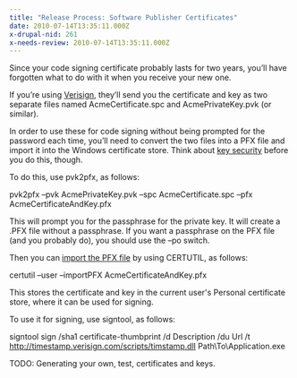 ```yaml
---
title: "Release Process: Software Publisher Certificates"
date: 2010-07-14T13:35:11.000Z
x-drupal-nid: 261
x-needs-review: 2010-07-14T13:35:11.000Z
---
```

Since your code signing certificate probably lasts for two years, you’ll have forgotten what to do with it when you receive your new one.

If you’re using [Verisign](http://www.verisign.com/), they’ll send you the certificate and key as two separate files named AcmeCertificate.spc and AcmePrivateKey.pvk (or similar).

In order to use these for code signing without being prompted for the password each time, you’ll need to convert the two files into a PFX file and import it into the Windows certificate store. Think about [key security](/content/2010/05/release-process-code-signing-key-security) before you do this, though.

To do this, use pvk2pfx, as follows:

pvk2pfx –pvk AcmePrivateKey.pvk –spc AcmeCertificate.spc –pfx AcmeCertificateAndKey.pfx

This will prompt you for the passphrase for the private key. It will create a .PFX file without a passphrase. If you want a passphrase on the PFX file (and you probably do), you should use the –po switch.

Then you can [import the PFX file](http://msdn.microsoft.com/en-us/library/ff546307(VS.85).aspx) by using CERTUTIL, as follows:

certutil –user –importPFX AcmeCertificateAndKey.pfx

This stores the certificate and key in the current user's Personal certificate store, where it can be used for signing.

To use it for signing, use signtool, as follows:

signtool sign /sha1 certificate-thumbprint /d Description /du Url /t http://timestamp.verisign.com/scripts/timstamp.dll Path\To\Application.exe

TODO: Generating your own, test, certificates and keys.
